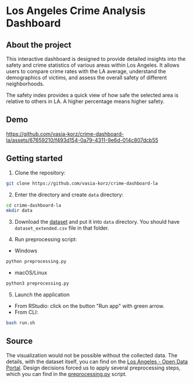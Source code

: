 # Los Angeles Crime Analysis Dashboard
## About the project
This interactive dashboard is designed to provide detailed insights into the safety and crime statistics of various areas within Los Angeles. It allows users to compare crime rates with the LA average, understand the demographics of victims, and assess the overall safety of different neighborhoods.


The safety index provides a quick view of how safe the selected area is relative to others in LA. A higher percentage means higher safety.

## Demo
https://github.com/vasia-korz/crime-dashboard-la/assets/67659210/f493d154-0a79-4311-9e6d-014c807dcb55



## Getting started
1. Clone the repository:
```sh
git clone https://github.com/vasia-korz/crime-dashboard-la
```

2. Enter the directory and create `data` directory:
```sh
cd crime-dashboard-la
mkdir data
```
3. Download the [dataset](https://data.lacity.org/Public-Safety/Crime-Data-from-2020-to-Present/2nrs-mtv8/about_data) and put it into `data` directory. You should have `dataset_extended.csv` file in that folder.

4. Run preprocessing script:
- Windows
```sh
python preprocessing.py
```
- macOS/Linux
```sh
python3 preprocessing.py
```

5. Launch the application
- From RStudio: click on the button "Run app" with green arrow.
- From CLI:
```sh
bash run.sh
```



## Source
The visualization would not be possible without the collected data. The details, with the dataset itself, you can find on the [Los Angeles - Open Data Portal](https://data.lacity.org/Public-Safety/Crime-Data-from-2020-to-Present/2nrs-mtv8/about_data). Design decisions forced us to apply several preprocessing steps, which you can find in the [preprocessing.py](preprocessing.py) script.
